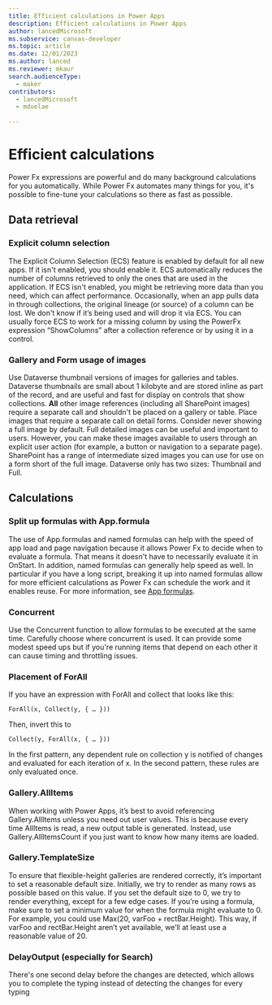 ```yaml
---
title: Efficient calculations in Power Apps  
description: Efficient calculations in Power Apps  
author: lancedMicrosoft
ms.subservice: canvas-developer
ms.topic: article
ms.date: 12/01/2023
ms.author: lanced
ms.reviewer: mkaur
search.audienceType:
  - maker
contributors:
  - lancedMicrosoft
  - mduelae
  
---
```

# Efficient calculations

Power Fx expressions are powerful and do many background calculations for you automatically. While Power Fx automates many things for you, it's possible to fine-tune your calculations so there as fast as possible. 

## Data retrieval 

### Explicit column selection
The Explicit Column Selection (ECS) feature is enabled by default for all new apps. If it isn't enabled, you should enable it. ECS automatically reduces the number of columns retrieved to only the ones that are used in the application. If ECS isn't enabled, you might be retrieving more data than you need, which can affect performance. Occasionally, when an app pulls data in through collections, the original lineage (or source) of a column can be lost. We don't know if it’s being used and will drop it via ECS. You can usually force ECS to work for a missing column by using the PowerFx expression “ShowColumns” after a collection reference or by using it in a control.

### Gallery and Form usage of images
Use Dataverse thumbnail versions of images for galleries and tables. Dataverse thumbnails are small about 1 kilobyte and are stored inline as part of the record, and are useful and fast for display on controls that show collections. **All** other image references (including all SharePoint images) require a separate call and shouldn't be placed on a gallery or table. Place images that require a separate call on detail forms. Consider never showing a full image by default. Full detailed images can be useful and important to users. However, you can make these images available to users through an explicit user action (for example, a button or navigation to a separate page). SharePoint has a range of intermediate sized images you can use for use on a form short of the full image. Dataverse only has two sizes: Thumbnail and Full.

## Calculations

### Split up formulas with App.formula
The use of App.formulas and named formulas can help with the speed of app load and page navigation because it allows Power Fx to decide when to evaluate a formula. That means it doesn't have to necessarily evaluate it in OnStart.  In addition, named formulas can generally help speed as well. In particular if you have a long script, breaking it up into named formulas allow for more efficient calculations as Power Fx can schedule the work and it enables reuse. For more information, see [App formulas](/power-platform/power-fx/reference/object-app#formulas-property).

### Concurrent
Use the Concurrent function to allow formulas to be executed at the same time. Carefully choose where concurrent is used. It can provide some modest speed  ups but if you're running items that depend on each other it can cause timing and throttling issues.  

### Placement of ForAll
If you have an expression with ForAll and collect that looks like this:
```powerapps-dot
ForAll(x, Collect(y, { … }))
```
Then, invert this to 
```powerapps-dot
Collect(y, ForAll(x, { … }))
```
In the first pattern, any dependent rule on collection y is notified of changes and evaluated for each iteration of x.  In the second pattern, these rules are only evaluated once.
 
### Gallery.AllItems 
When working with Power Apps, it’s best to avoid referencing Gallery.AllItems unless you need out user values. This is because every time AllItems is read, a new output table is generated. Instead, use Gallery.AllItemsCount if you just want to know how many items are loaded.

### Gallery.TemplateSize
To ensure that flexible-height galleries are rendered correctly, it’s important to set a reasonable default size. Initially, we try to render as many rows as possible based on this value. If you set the default size to 0, we try to render everything, except for a few edge cases. If you’re using a formula, make sure to set a minimum value for when the formula might evaluate to 0. For example, you could use Max(20, varFoo + rectBar.Height). This way, if varFoo and rectBar.Height aren’t yet available, we’ll at least use a reasonable value of 20.

### DelayOutput (especially for Search)
 There's one second delay before the changes are detected, which allows you to complete the typing instead of detecting the changes for every typing 



